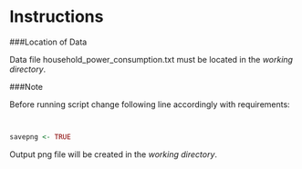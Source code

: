 Instructions
============

###Location of Data

Data file household_power_consumption.txt must be located in the *working directory*.

###Note

Before running script change following line accordingly with requirements:

```R


savepng <- TRUE


```

Output png file will be created in the *working directory*.
